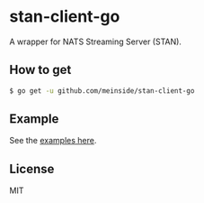 # stan-client-go

A wrapper for NATS Streaming Server (STAN).

## How to get

```bash
$ go get -u github.com/meinside/stan-client-go
```

## Example

See the [examples here](https://github.com/meinside/stan-client-go/tree/master/example).

## License

MIT

